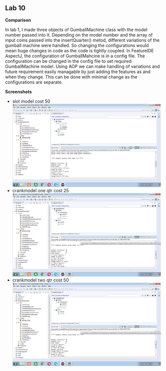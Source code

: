## Lab 10


**Comparison**

In lab 1, I made three objects of GumballMachine class with the model number passed into it. Depending on the model number and the array of input coins passed into the insertQuarter() metod, different variations of the gumball machine were handled.
So changing the configurations would mean huge changes in code as the code is tightly coupled. In FeatureIDE AspectJ, the configuration  of GumballMahcine is in a config file. The configuration can be changed in the config file to set required GumballMachine model. Using AOP we can make handling of variations and future requirement easily managable by just adding the features as and when they change. This can be done with minimal change as the configurations are separate.


**Screenshots**

 - slot model cost 50 
 ![](./screenshots/s_model_two_qtr.png)
 - crankmodel one qtr cost 25 
 ![](./screenshots/c_model_one_qtr.png)
 - crankmodel two qtr cost 50 
 ![](./screenshots/c_model_one_qtr.png)

